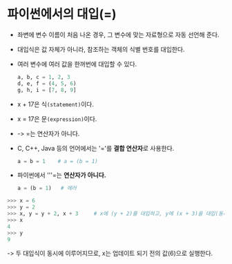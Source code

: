 # 파이썬에서의 대입(=)

- 좌변에 변수 이름이 처음 나온 경우, 그 변수에 맞는 자료형으로 자동 선언해 준다.

- 대입식은 값 자체가 아니라, 참조하는 객체의 식별 번호를 대입한다.

- 여러 변수에 여러 값을 한꺼번에 대입할 수 있다.

  ~~~ python
  a, b, c = 1, 2, 3    
  d, e, f = (4, 5, 6)
  g, h, i = [7, 8, 9]
  ~~~

- x + 17은 식`(statement)`이다.

- x = 17은 문`(expression)`이다.

- -> =는 연산자가 아니다.

- C, C++, Java 등의 언어에서는 '='를 **결합 연산자**로 사용한다.

  ~~~ python
  a = b = 1    # a = (b = 1)
  ~~~

- 파이썬에서 '''=는 **연산자가 아니다.**

  ~~~python
  a = (b = 1)   # 에러
  ~~~



~~~python 
>>> x = 6
>>> y = 2
>>> x, y = y + 2, x + 3		# x에 (y + 2)를 대입하고, y에 (x + 3)을 대입(동시에!)
>>> x
4
>>> y
9
~~~

-> 두 대입식이 동시에 이루어지므로, x는 업데이트 되기 전의 값(6)으로 실행한다.

